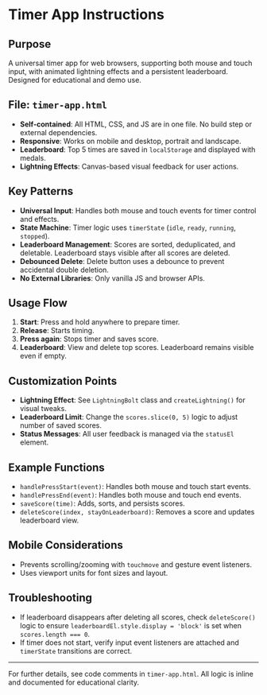 # Timer App Instructions

## Purpose
A universal timer app for web browsers, supporting both mouse and touch input, with animated lightning effects and a persistent leaderboard. Designed for educational and demo use.

## File: `timer-app.html`
- **Self-contained**: All HTML, CSS, and JS are in one file. No build step or external dependencies.
- **Responsive**: Works on mobile and desktop, portrait and landscape.
- **Leaderboard**: Top 5 times are saved in `localStorage` and displayed with medals.
- **Lightning Effects**: Canvas-based visual feedback for user actions.

## Key Patterns
- **Universal Input**: Handles both mouse and touch events for timer control and effects.
- **State Machine**: Timer logic uses `timerState` (`idle`, `ready`, `running`, `stopped`).
- **Leaderboard Management**: Scores are sorted, deduplicated, and deletable. Leaderboard stays visible after all scores are deleted.
- **Debounced Delete**: Delete button uses a debounce to prevent accidental double deletion.
- **No External Libraries**: Only vanilla JS and browser APIs.

## Usage Flow
1. **Start**: Press and hold anywhere to prepare timer.
2. **Release**: Starts timing.
3. **Press again**: Stops timer and saves score.
4. **Leaderboard**: View and delete top scores. Leaderboard remains visible even if empty.

## Customization Points
- **Lightning Effect**: See `LightningBolt` class and `createLightning()` for visual tweaks.
- **Leaderboard Limit**: Change the `scores.slice(0, 5)` logic to adjust number of saved scores.
- **Status Messages**: All user feedback is managed via the `statusEl` element.

## Example Functions
- `handlePressStart(event)`: Handles both mouse and touch start events.
- `handlePressEnd(event)`: Handles both mouse and touch end events.
- `saveScore(time)`: Adds, sorts, and persists scores.
- `deleteScore(index, stayOnLeaderboard)`: Removes a score and updates leaderboard view.

## Mobile Considerations
- Prevents scrolling/zooming with `touchmove` and gesture event listeners.
- Uses viewport units for font sizes and layout.

## Troubleshooting
- If leaderboard disappears after deleting all scores, check `deleteScore()` logic to ensure `leaderboardEl.style.display = 'block'` is set when `scores.length === 0`.
- If timer does not start, verify input event listeners are attached and `timerState` transitions are correct.

---
For further details, see code comments in `timer-app.html`. All logic is inline and documented for educational clarity.

